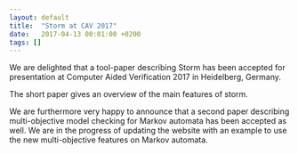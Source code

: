 ```yaml
---
layout: default
title:  "Storm at CAV 2017"
date:   2017-04-13 00:01:00 +0200
tags: []
---
```


We are delighted that a tool-paper describing Storm has been accepted for presentation at  Computer Aided Verification 2017 in Heidelberg, Germany. 

<!--more-->

The short paper gives an overview of the main features of storm. 

We are furthermore very happy to announce that a second paper describing multi-objective model checking for Markov automata has been accepted as well. 
We are in the progress of updating the website with an example to use the new multi-objective features on Markov automata. 

